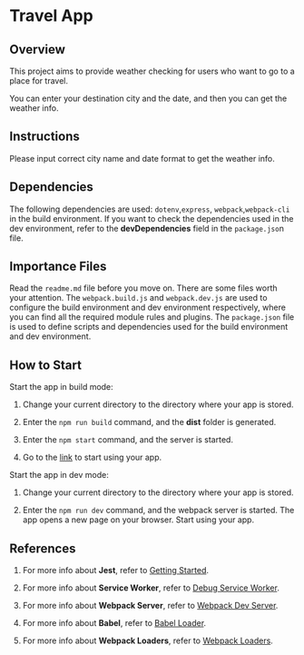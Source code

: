 # Travel App

## Overview

This project aims to provide weather checking for users who want to go to a place for travel.

You can enter your destination city and the date, and then you can get the weather info.

## Instructions

Please input correct city name and date format to get the weather info.

## Dependencies

The following dependencies are used: `dotenv`,`express`,
`webpack`,`webpack-cli` in the build environment. If you want to check the dependencies used in the dev environment, refer to the **devDependencies** field in the `package.jso`n file.

## Importance Files

Read the `readme.md` file before you move on. There are some files worth your attention. The `webpack.build.js` and `webpack.dev.js` are used to configure the build environment and dev environment respectively, where you can find all the required module rules and plugins. The `package.json` file is used to define scripts and dependencies used for the build environment and dev environment.

## How to Start

Start the app in build mode:

1. Change your current directory to the directory where your app is stored.

2. Enter the `npm run build` command, and the **dist** folder is generated.

3. Enter the `npm start` command, and the server is started.

4. Go to the [link](http://localhost:8081) to start using your app.


Start the app in dev mode:

1. Change your current directory to the directory where your app is stored.

2. Enter the `npm run dev` command, and the webpack server is started. The app opens a new page on your browser. Start using your app.

## References

1. For more info about **Jest**, refer to [Getting Started](https://jestjs.io/docs/en/getting-started).

2. For more info about **Service Worker**, refer to [Debug Service Worker](https://www.youtube.com/watch?v=tuRPSaSiK_c).

3. For more info about **Webpack Server**, refer to [Webpack Dev Server](https://webpack.js.org/configuration/dev-server/).

4. For more info about **Babel**, refer to [Babel Loader](https://github.com/babel/babel-loader).

5. For more info about **Webpack Loaders**, refer to [Webpack Loaders](https://webpack.js.org/loaders/).